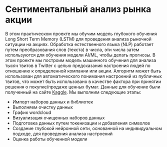 # Сентиментальный анализ рынка акции
В этом практическом проекте мы обучим модель глубокого обучения Long Short Term Memory (LSTM) для проведения анализа рыночной ситуации на акциях. Обработка естественного языка (NLP) работает путем преобразования слов (текста) в числа, эти числа затем используются для обучения модели AI/ML, чтобы делать прогнозы. В этом проекте мы построим модель машинного обучения для анализа тысяч твитов в Twitter с целью предсказания настроения людей по отношению к определенной компании или акции. Алгоритм может быть использован для автоматического понимания настроений из публичных твитов, что может быть использовано в качестве фактора при принятии решения о покупке/продаже ценных бумаг. Данные для обучение были полученный на сайте [Kaggle](https://www.kaggle.com/adeyoyintemidayo/stock-data-eda-and-prediction/data). Мы выполним следующие этапы:
* Импорт наборов данных и библиотек
* Выполняем очистку данных
* График wordcloud
* Визуализация очищенных наборов данных
* Подготовка данных путем токенизации и добавления символов
* Создание глубокой нейронной сети, основанной на индивидуальном подходе, для проведения анализа настроений
* Оценка работы обученной модели
